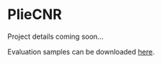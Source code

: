 # PlieCNR

Project details coming soon...

Evaluation samples can be downloaded [here](https://dongguk0-my.sharepoint.com/:f:/g/personal/yc_lu_dongguk_edu/Ej0ptz1-xFpBtbaQAxDfwQ8BxNla_GVYmXZv9nuferb-jQ).


